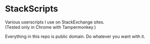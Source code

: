 # StackScripts
Various userscripts I use on StackExchange sites.  
(Tested only in Chrome with Tampermonkey.)

Everything in this repo is public domain. Do whatever you want with it.
